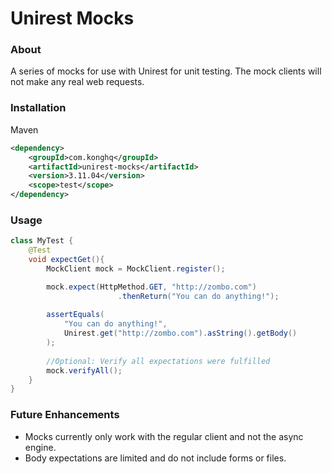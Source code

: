 # Unirest Mocks

### About
A series of mocks for use with Unirest for unit testing. The mock clients will not make any real web requests.

### Installation
Maven
```xml
<dependency>
    <groupId>com.konghq</groupId>
    <artifactId>unirest-mocks</artifactId>
    <version>3.11.04</version>
    <scope>test</scope>
</dependency>
```

### Usage
```java
class MyTest {
    @Test
    void expectGet(){
        MockClient mock = MockClient.register();

        mock.expect(HttpMethod.GET, "http://zombo.com")
                        .thenReturn("You can do anything!");
        
        assertEquals(
            "You can do anything!", 
            Unirest.get("http://zombo.com").asString().getBody()
        );
        
        //Optional: Verify all expectations were fulfilled
        mock.verifyAll();
    }
}
```


### Future Enhancements
   * Mocks currently only work with the regular client and not the async engine.
   * Body expectations are limited and do not include forms or files.
